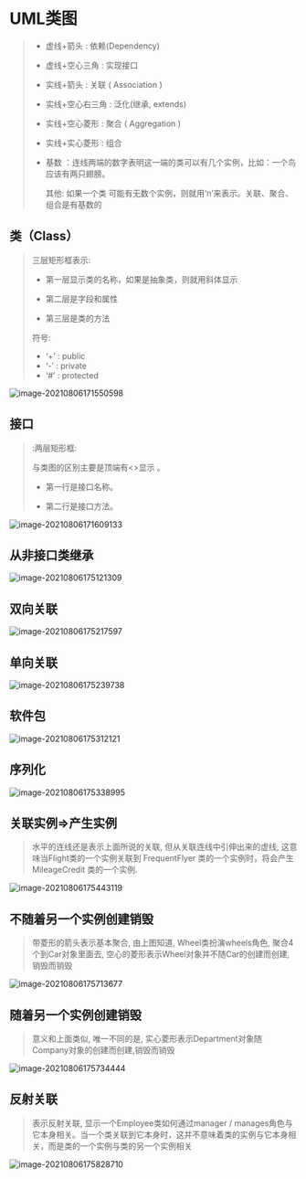 # UML类图

> - 虚线+箭头 : 依赖(Dependency)
> - 虚线+空心三角 : 实现接口
> - 实线+箭头 : 关联 ( Association )
> - 实线+空心右三角 :  泛化(继承, extends)
> - 实线+空心菱形 : 聚合 ( Aggregation )
> - 实线+实心菱形 : 组合
>
> - 基数 ：连线两端的数字表明这一端的类可以有几个实例，比如：一个鸟应该有两只翅膀。
>
>
>
>   其他: 如果一个类 可能有无数个实例，则就用‘n’来表示。关联、聚合、组合是有基数的

## 类（Class）

> 三层矩形框表示:
>
> - 第一层显示类的名称，如果是抽象类，则就用斜体显示
>
> - 第二层是字段和属性
>
> - 第三层是类的方法
>
> 符号:
>
> - ‘+’ : public
> - ‘-’ : private
> - ‘#’ : protected

![image-20210806171550598](UML类图.assets/image-20210806171550598-16282413538052.png)

## 接口

> :两层矩形框:
>
> 与类图的区别主要是顶端有<>显示 。
>
> - 第一行是接口名称。
>
> - 第二行是接口方法。

![image-20210806171609133](UML类图.assets/image-20210806171609133-16282413722263.png)

## 从非接口类继承

![image-20210806175121309](UML类图.assets/image-20210806175121309.png)

## 双向关联

![image-20210806175217597](UML类图.assets/image-20210806175217597.png)

## 单向关联

![image-20210806175239738](UML类图.assets/image-20210806175239738.png)

## 软件包

![image-20210806175312121](UML类图.assets/image-20210806175312121.png)

## 序列化

![image-20210806175338995](UML类图.assets/image-20210806175338995-16282436215534.png)

## 关联实例=>产生实例

> 水平的连线还是表示上面所说的关联, 但从关联连线中引伸出来的虚线, 这意味当Flight类的一个实例关联到 FrequentFlyer 类的一个实例时，将会产生 MileageCredit 类的一个实例.

![image-20210806175443119](UML类图.assets/image-20210806175443119.png)

## 不随着另一个实例创建销毁

> 带菱形的箭头表示基本聚合, 由上图知道, Wheel类扮演wheels角色, 聚合4个到Car对象里面去, 空心的菱形表示Wheel对象并不随Car的创建而创建,销毁而销毁

![image-20210806175713677](UML类图.assets/image-20210806175713677.png)

## 随着另一个实例创建销毁

> 意义和上面类似, 唯一不同的是, 实心菱形表示Department对象随Company对象的创建而创建,销毁而销毁

![image-20210806175734444](UML类图.assets/image-20210806175734444.png)

## 反射关联

> 表示反射关联, 显示一个Employee类如何通过manager / manages角色与它本身相关。当一个类关联到它本身时，这并不意味着类的实例与它本身相关，而是类的一个实例与类的另一个实例相关

![image-20210806175828710](UML类图.assets/image-20210806175828710.png)
